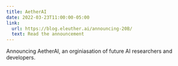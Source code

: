 ```yaml
---
title: AetherAI
date: 2022-03-23T11:00:00-05:00
link: 
  url: https://blog.eleuther.ai/announcing-20B/
  text: Read the announcement
---
```


Announcing AetherAI, an orginiasation of future AI researchers and developers.